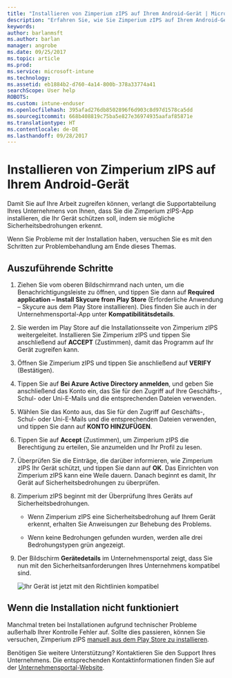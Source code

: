 ```yaml
---
title: "Installieren von Zimperium zIPS auf Ihrem Android-Gerät | Microsoft-Dokumentation"
description: "Erfahren Sie, wie Sie Zimperium zIPS auf Ihrem Android-Gerät installieren."
keywords: 
author: barlanmsft
ms.author: barlan
manager: angrobe
ms.date: 09/25/2017
ms.topic: article
ms.prod: 
ms.service: microsoft-intune
ms.technology: 
ms.assetid: eb1884b2-d760-4a14-800b-378a33774a41
searchScope: User help
ROBOTS: 
ms.custom: intune-enduser
ms.openlocfilehash: 395afad276db8502896f6d903c8d97d1578ca5dd
ms.sourcegitcommit: 668b408819c75ba5e827e36974935aafaf85871e
ms.translationtype: HT
ms.contentlocale: de-DE
ms.lasthandoff: 09/28/2017
---
```

# <a name="install-zimperium-zips-on-your-android-device"></a>Installieren von Zimperium zIPS auf Ihrem Android-Gerät

Damit Sie auf Ihre Arbeit zugreifen können, verlangt die Supportabteilung Ihres Unternehmens von Ihnen, dass Sie die Zimperium zIPS-App installieren, die Ihr Gerät schützen soll, indem sie mögliche Sicherheitsbedrohungen erkennt.

Wenn Sie Probleme mit der Installation haben, versuchen Sie es mit den Schritten zur Problembehandlung am Ende dieses Themas.

## <a name="what-you-need-to-do"></a>Auszuführende Schritte

1. Ziehen Sie vom oberen Bildschirmrand nach unten, um die Benachrichtigungsleiste zu öffnen, und tippen Sie dann auf **Required application – Install Skycure from Play Store** (Erforderliche Anwendung – Skycure aus dem Play Store installieren). Dies finden Sie auch in der Unternehmensportal-App unter __Kompatibilitätsdetails__.

2. Sie werden im Play Store auf die Installationsseite von Zimperium zIPS weitergeleitet. Installieren Sie Zimperium zIPS und tippen Sie anschließend auf **ACCEPT** (Zustimmen), damit das Programm auf Ihr Gerät zugreifen kann.

3. Öffnen Sie Zimperium zIPS und tippen Sie anschließend auf **VERIFY** (Bestätigen).

4. Tippen Sie auf **Bei Azure Active Directory anmelden**, und geben Sie anschließend das Konto ein, das Sie für den Zugriff auf Ihre Geschäfts-, Schul- oder Uni-E-Mails und die entsprechenden Dateien verwenden.

5. Wählen Sie das Konto aus, das Sie für den Zugriff auf Geschäfts-, Schul- oder Uni-E-Mails und die entsprechenden Dateien verwenden, und tippen Sie dann auf **KONTO HINZUFÜGEN**.

6. Tippen Sie auf **Accept** (Zustimmen), um Zimperium zIPS die Berechtigung zu erteilen, Sie anzumelden und Ihr Profil zu lesen.

7. Überprüfen Sie die Einträge, die darüber informieren, wie Zimperium zIPS Ihr Gerät schützt, und tippen Sie dann auf **OK**. Das Einrichten von Zimperium zIPS kann eine Weile dauern. Danach beginnt es damit, Ihr Gerät auf Sicherheitsbedrohungen zu überprüfen.

8. Zimperium zIPS beginnt mit der Überprüfung Ihres Geräts auf Sicherheitsbedrohungen.

   * Wenn Zimperium zIPS eine Sicherheitsbedrohung auf Ihrem Gerät erkennt, erhalten Sie Anweisungen zur Behebung des Problems.

   * Wenn keine Bedrohungen gefunden wurden, werden alle drei Bedrohungstypen grün angezeigt.

11. Der Bildschirm **Gerätedetails** im Unternehmensportal zeigt, dass Sie nun mit den Sicherheitsanforderungen Ihres Unternehmens kompatibel sind.

    ![Ihr Gerät ist jetzt mit den Richtlinien kompatibel](./media/mtd-device-now-compliant-android.png)

## <a name="if-the-installation-doesnt-work"></a>Wenn die Installation nicht funktioniert

Manchmal treten bei Installationen aufgrund technischer Probleme außerhalb Ihrer Kontrolle Fehler auf. Sollte dies passieren, können Sie versuchen, Zimperium zIPS [manuell aus dem Play Store zu installieren](https://play.google.com/store/apps/details?id=com.zimperium.zips).

Benötigen Sie weitere Unterstützung? Kontaktieren Sie den Support Ihres Unternehmens. Die entsprechenden Kontaktinformationen finden Sie auf der [Unternehmensportal-Website](https://portal.manage.microsoft.com).
